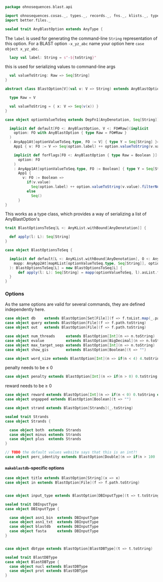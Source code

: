 
```scala
package ohnosequences.blast.api

import ohnosequences.cosas._, types._, records._, fns._, klists._, typeUnions._
import better.files._

sealed trait AnyBlastOption extends AnyType {
```

The `label` is used for generating the command-line `String` representation of this option. For a BLAST option `-x_yz_abc` name your option here `case object x_yz_abc`.

```scala
  lazy val label: String = s"-${toString}"
```

this is used for serializing values to command-line args

```scala
  val valueToString: Raw => Seq[String]
}

abstract class BlastOption[V](val v: V => String) extends AnyBlastOption {

  type Raw = V

  val valueToString = { x: V => Seq(v(x)) }
}

case object optionValueToSeq extends DepFn1[AnyDenotation, Seq[String]] {

  implicit def default[FO <: AnyBlastOption, V <: FO#Raw](implicit
    option: FO with AnyBlastOption { type Raw = FO#Raw }
  )
  : AnyApp1At[optionValueToSeq.type, FO := V] { type Y = Seq[String] }=
    App1 { v: FO := V => Seq(option.label) ++ option.valueToString(v.value).filterNot(_.isEmpty) }

    implicit def forFlags[FO <: AnyBlastOption { type Raw = Boolean }](implicit
      option: FO
    )
    : AnyApp1At[optionValueToSeq.type, FO := Boolean] { type Y = Seq[String] }=
      App1 {
        v: FO := Boolean =>
          if(v.value)
            Seq(option.label) ++ option.valueToString(v.value).filterNot(_.isEmpty)
          else
            Seq()
      }
}
```

This works as a type class, which provides a way of serializing a list of AnyBlastOption's

```scala
trait BlastOptionsToSeq[L <: AnyKList.withBound[AnyDenotation]] {

  def apply(l: L): Seq[String]
}

case object BlastOptionsToSeq {

  implicit def default[L <: AnyKList.withBound[AnyDenotation], O <: AnyKList.withBound[Seq[String]]](implicit
    mapp: AnyApp2At[mapKList[optionValueToSeq.type, Seq[String]], optionValueToSeq.type, L] { type Y = O }
  ): BlastOptionsToSeq[L] = new BlastOptionsToSeq[L] {
      def apply(l: L): Seq[String] = mapp(optionValueToSeq, l).asList.flatten
  }
}
```


### Options

As the same options are valid for several commands, they are defined independently here.


```scala
case object db    extends BlastOption[Set[File]](f => f.toList.map(_.path.toString).mkString(" "))
case object query extends BlastOption[File](f => f.path.toString)
case object out   extends BlastOption[File](f => f.path.toString)

case object num_threads     extends BlastOption[Int](n => n.toString)
case object evalue          extends BlastOption[BigDecimal](n => n.toString)
case object max_target_seqs extends BlastOption[Int](n => n.toString)
case object show_gis        extends BlastOption[Boolean](t => "")

case object word_size extends BlastOption[Int](n => if(n < 4) 4.toString else n.toString)
```

penalty needs to be ≤ 0

```scala
case object penalty extends BlastOption[Int](n => if(n > 0) 0.toString else n.toString)
```

reward needs to be ≥ 0

```scala
case object reward extends BlastOption[Int](n => if(n < 0) 0.toString else n.toString)
case object ungapped extends BlastOption[Boolean](t => "")

case object strand extends BlastOption[Strands](_.toString)

sealed trait Strands
case object Strands {

  case object both  extends Strands
  case object minus extends Strands
  case object plus  extends Strands
}

// TODO the default values website says that this is an int?!
case object perc_identity extends BlastOption[Double](n => if(n > 100 || n < 0) 0.toString else n.toString)
```


#### `makeblastdb`-specific options


```scala
case object title extends BlastOption[String](x => x)
case object in extends BlastOption[File](f => f.path.toString)


case object input_type extends BlastOption[DBInputType](t => t.toString)

sealed trait DBInputType
case object DBInputType {

  case object asn1_bin  extends DBInputType
  case object asn1_txt  extends DBInputType
  case object blastdb   extends DBInputType
  case object fasta     extends DBInputType
}


case object dbtype extends BlastOption[BlastDBType](t => t.toString)

sealed trait BlastDBType
case object BlastDBType {
  case object nucl extends BlastDBType
  case object prot extends BlastDBType
}

```




[test/scala/CommandGeneration.scala]: ../../../test/scala/CommandGeneration.scala.md
[test/scala/OutputParsing.scala]: ../../../test/scala/OutputParsing.scala.md
[test/scala/OutputFieldsSpecification.scala]: ../../../test/scala/OutputFieldsSpecification.scala.md
[main/scala/api/outputFields.scala]: outputFields.scala.md
[main/scala/api/options.scala]: options.scala.md
[main/scala/api/package.scala]: package.scala.md
[main/scala/api/expressions.scala]: expressions.scala.md
[main/scala/api/commands/blastn.scala]: commands/blastn.scala.md
[main/scala/api/commands/blastp.scala]: commands/blastp.scala.md
[main/scala/api/commands/tblastx.scala]: commands/tblastx.scala.md
[main/scala/api/commands/tblastn.scala]: commands/tblastn.scala.md
[main/scala/api/commands/blastx.scala]: commands/blastx.scala.md
[main/scala/api/commands/makeblastdb.scala]: commands/makeblastdb.scala.md